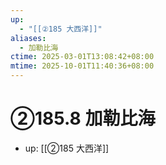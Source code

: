 ```yaml
---
up:
  - "[[②185 大西洋]]"
aliases:
  - 加勒比海
ctime: 2025-03-01T13:08:42+08:00
mtime: 2025-10-01T11:40:36+08:00
---
```


# ②185.8 加勒比海

- up: [[②185 大西洋]]
